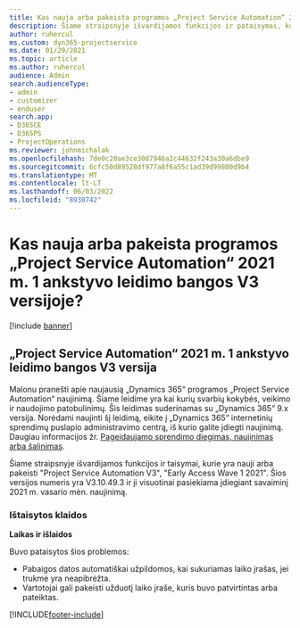 ```yaml
---
title: Kas nauja arba pakeista programos „Project Service Automation“ 2021 m. 1 ankstyvo leidimo bangos V3 versijoje?
description: Šiame straipsnyje išvardijamos funkcijos ir pataisymai, kuriuos galima rasti "Project Service Automation Early Access Wave 1 2021", V3.
author: ruhercul
ms.custom: dyn365-projectservice
ms.date: 01/29/2021
ms.topic: article
ms.author: ruhercul
audience: Admin
search.audienceType:
- admin
- customizer
- enduser
search.app:
- D365CE
- D365PS
- ProjectOperations
ms.reviewer: johnmichalak
ms.openlocfilehash: 7de0c20ae3ce3087946a2c44632f243a30a6dbe9
ms.sourcegitcommit: 6cfc50d89528df977a8f6a55c1ad39d99800d9b4
ms.translationtype: MT
ms.contentlocale: lt-LT
ms.lasthandoff: 06/03/2022
ms.locfileid: "8930742"
---
```

# <a name="whats-new-or-changed-in-project-service-automation-early-access-wave-1-2021-v3"></a>Kas nauja arba pakeista programos „Project Service Automation“ 2021 m. 1 ankstyvo leidimo bangos V3 versijoje?

[!include [banner](../includes/psa-now-project-operations.md)]

## <a name="project-service-automation-early-access-wave-1-2021-v3"></a>„Project Service Automation“ 2021 m. 1 ankstyvo leidimo bangos V3 versija

Malonu pranešti apie naujausią „Dynamics 365“ programos „Project Service Automation“ naujinimą. Šiame leidime yra kai kurių svarbių kokybės, veikimo ir naudojimo patobulinimų. Šis leidimas suderinamas su „Dynamics 365“ 9.x versija. Norėdami naujinti šį leidimą, eikite į „Dynamics 365“ internetinių sprendimų puslapio administravimo centrą, iš kurio galite įdiegti naujinimą. Daugiau informacijos žr. [Pageidaujamo sprendimo diegimas, naujinimas arba šalinimas](/power-platform/admin/install-remove-preferred-solution).

Šiame straipsnyje išvardijamos funkcijos ir taisymai, kurie yra nauji arba pakeisti "Project Service Automation V3", "Early Access Wave 1 2021". Šios versijos numeris yra V3.10.49.3 ir ji visuotinai pasiekiama įdiegiant savaiminį 2021 m. vasario mėn. naujinimą.


### <a name="bug-fixes"></a>Ištaisytos klaidos

**Laikas ir išlaidos**

Buvo pataisytos šios problemos:

- Pabaigos datos automatiškai užpildomos, kai sukuriamas laiko įrašas, jei trukmė yra neapibrėžta.
- Vartotojai gali pakeisti užduotį laiko įraše, kuris buvo patvirtintas arba pateiktas.


[!INCLUDE[footer-include](../includes/footer-banner.md)]
